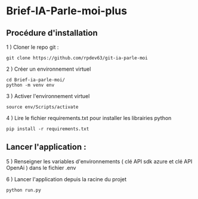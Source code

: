 # Brief-IA-Parle-moi-plus

## Procédure d'installation 

1 ) Cloner le repo git :    
```
git clone https://github.com/rpdev63/git-ia-parle-moi
```

2 ) Créer un environnement virtuel 
```
cd Brief-ia-parle-moi/
python -m venv env
```
  
3 ) Activer l'environnement virtuel
```
source env/Scripts/activate
```
  
4 ) Lire le fichier requirements.txt pour installer les librairies python
```
pip install -r requirements.txt
```

## Lancer l'application :

5 ) Renseigner les variables d'environnements ( clé API sdk azure et clé API OpenAi ) dans le fichier .env 

6 ) Lancer l'application depuis la racine du projet
```
python run.py
```
